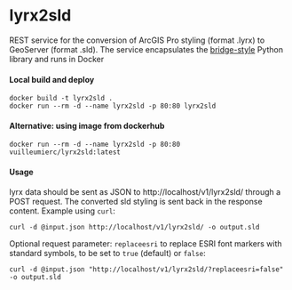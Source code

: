 # lyrx2sld
REST service for the conversion of ArcGIS Pro styling (format .lyrx) to GeoServer (format .sld). The service encapsulates the [bridge-style](https://github.com/camptocamp/bridge-style) Python library and runs in Docker

#### Local build and deploy
```
docker build -t lyrx2sld .
docker run --rm -d --name lyrx2sld -p 80:80 lyrx2sld
```

#### Alternative: using image from dockerhub
```
docker run --rm -d --name lyrx2sld -p 80:80 vuilleumierc/lyrx2sld:latest
```

#### Usage
lyrx data should be sent as JSON to http://localhost/v1/lyrx2sld/ through a POST request. The converted sld styling is sent back in the response content. Example using `curl`:
```
curl -d @input.json http://localhost/v1/lyrx2sld/ -o output.sld
```

Optional request parameter: `replaceesri` to replace ESRI font markers with standard symbols, to be set to `true` (default) or `false`:
```
curl -d @input.json "http://localhost/v1/lyrx2sld/?replaceesri=false" -o output.sld
```
